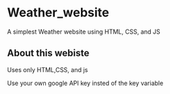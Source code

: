# Weather_website
A simplest Weather website using HTML, CSS, and JS
## About this webiste
Uses only HTML,CSS, and js

Use your own google API key insted of the key variable
